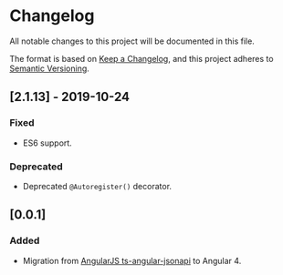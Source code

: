 # Changelog

All notable changes to this project will be documented in this file.

The format is based on [Keep a Changelog](https://keepachangelog.com/en/1.0.0/),
and this project adheres to [Semantic Versioning](https://semver.org/spec/v2.0.0.html).

## [2.1.13] - 2019-10-24

### Fixed
- ES6 support.

### Deprecated
- Deprecated `@Autoregister()` decorator.

## [0.0.1]

### Added
- Migration from [AngularJS ts-angular-jsonapi](https://github.com/reyesoft/ts-angular-jsonapi) to Angular 4.
